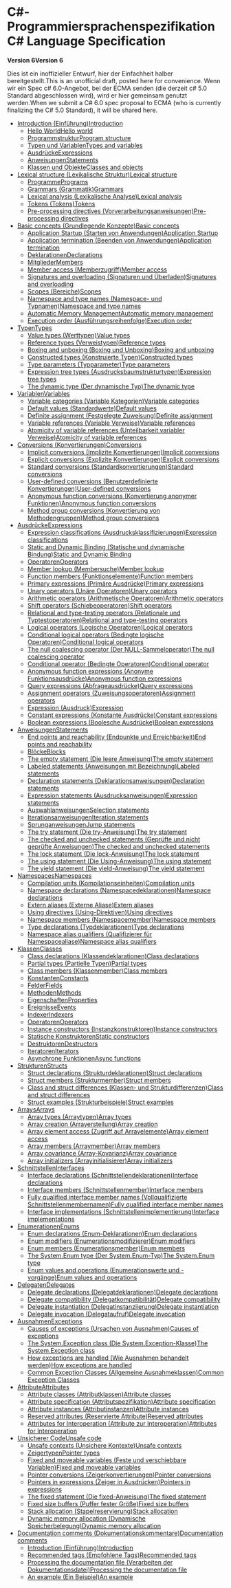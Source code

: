<a name="c-language-specification"></a><span data-ttu-id="a4aca-101">C#-Programmiersprachenspezifikation</span><span class="sxs-lookup"><span data-stu-id="a4aca-101">C# Language Specification</span></span>
===========================

<span data-ttu-id="a4aca-102">__Version 6__</span><span class="sxs-lookup"><span data-stu-id="a4aca-102">__Version 6__</span></span>

<span data-ttu-id="a4aca-103">Dies ist ein inoffizieller Entwurf, hier der Einfachheit halber bereitgestellt.</span><span class="sxs-lookup"><span data-stu-id="a4aca-103">This is an unofficial draft, posted here for convenience.</span></span> <span data-ttu-id="a4aca-104">Wenn wir ein Spec c# 6.0-Angebot, bei der ECMA senden (die derzeit c# 5.0 Standard abgeschlossen wird), wird er hier gemeinsam genutzt werden.</span><span class="sxs-lookup"><span data-stu-id="a4aca-104">When we submit a C# 6.0 spec proposal to ECMA (who is currently finalizing the C# 5.0 Standard), it will be shared here.</span></span>

<!--
(This document is also available for download: [csharp.pdf](CSharp%20Language%20Specification.pdf?raw=true) and [csharp.docx](CSharp%20Language%20Specification.docx?raw=true))
-->

* [<span data-ttu-id="a4aca-105">Introduction (Einführung)</span><span class="sxs-lookup"><span data-stu-id="a4aca-105">Introduction</span></span>](introduction.md)
    * [<span data-ttu-id="a4aca-106">Hello World</span><span class="sxs-lookup"><span data-stu-id="a4aca-106">Hello world</span></span>](introduction.md#hello-world)
    * [<span data-ttu-id="a4aca-107">Programmstruktur</span><span class="sxs-lookup"><span data-stu-id="a4aca-107">Program structure</span></span>](introduction.md#program-structure)
    * [<span data-ttu-id="a4aca-108">Typen und Variablen</span><span class="sxs-lookup"><span data-stu-id="a4aca-108">Types and variables</span></span>](introduction.md#types-and-variables)
    * [<span data-ttu-id="a4aca-109">Ausdrücke</span><span class="sxs-lookup"><span data-stu-id="a4aca-109">Expressions</span></span>](introduction.md#expressions)
    * [<span data-ttu-id="a4aca-110">Anweisungen</span><span class="sxs-lookup"><span data-stu-id="a4aca-110">Statements</span></span>](introduction.md#statements)
    * [<span data-ttu-id="a4aca-111">Klassen und Objekte</span><span class="sxs-lookup"><span data-stu-id="a4aca-111">Classes and objects</span></span>](introduction.md#classes-and-objects)
* [<span data-ttu-id="a4aca-112">Lexical structure (Lexikalische Struktur)</span><span class="sxs-lookup"><span data-stu-id="a4aca-112">Lexical structure</span></span>](lexical-structure.md)
    * [<span data-ttu-id="a4aca-113">Programme</span><span class="sxs-lookup"><span data-stu-id="a4aca-113">Programs</span></span>](lexical-structure.md#programs)
    * [<span data-ttu-id="a4aca-114">Grammars (Grammatik)</span><span class="sxs-lookup"><span data-stu-id="a4aca-114">Grammars</span></span>](lexical-structure.md#grammars)
    * [<span data-ttu-id="a4aca-115">Lexical analysis (Lexikalische Analyse)</span><span class="sxs-lookup"><span data-stu-id="a4aca-115">Lexical analysis</span></span>](lexical-structure.md#lexical-analysis)
    * [<span data-ttu-id="a4aca-116">Tokens (Tokens)</span><span class="sxs-lookup"><span data-stu-id="a4aca-116">Tokens</span></span>](lexical-structure.md#tokens)
    * [<span data-ttu-id="a4aca-117">Pre-processing directives (Vorverarbeitungsanweisungen)</span><span class="sxs-lookup"><span data-stu-id="a4aca-117">Pre-processing directives</span></span>](lexical-structure.md#pre-processing-directives)
* [<span data-ttu-id="a4aca-118">Basic concepts (Grundlegende Konzepte)</span><span class="sxs-lookup"><span data-stu-id="a4aca-118">Basic concepts</span></span>](basic-concepts.md)
    * [<span data-ttu-id="a4aca-119">Application Startup (Starten von Anwendungen)</span><span class="sxs-lookup"><span data-stu-id="a4aca-119">Application Startup</span></span>](basic-concepts.md#application-startup)
    * [<span data-ttu-id="a4aca-120">Application termination (Beenden von Anwendungen)</span><span class="sxs-lookup"><span data-stu-id="a4aca-120">Application termination</span></span>](basic-concepts.md#application-termination)
    * [<span data-ttu-id="a4aca-121">Deklarationen</span><span class="sxs-lookup"><span data-stu-id="a4aca-121">Declarations</span></span>](basic-concepts.md#declarations)
    * [<span data-ttu-id="a4aca-122">Mitglieder</span><span class="sxs-lookup"><span data-stu-id="a4aca-122">Members</span></span>](basic-concepts.md#members)
    * [<span data-ttu-id="a4aca-123">Member access (Memberzugriff)</span><span class="sxs-lookup"><span data-stu-id="a4aca-123">Member access</span></span>](basic-concepts.md#member-access)
    * [<span data-ttu-id="a4aca-124">Signatures and overloading (Signaturen und Überladen)</span><span class="sxs-lookup"><span data-stu-id="a4aca-124">Signatures and overloading</span></span>](basic-concepts.md#signatures-and-overloading)
    * [<span data-ttu-id="a4aca-125">Scopes (Bereiche)</span><span class="sxs-lookup"><span data-stu-id="a4aca-125">Scopes</span></span>](basic-concepts.md#scopes)
    * [<span data-ttu-id="a4aca-126">Namespace and type names (Namespace- und Typnamen)</span><span class="sxs-lookup"><span data-stu-id="a4aca-126">Namespace and type names</span></span>](basic-concepts.md#namespace-and-type-names)
    * [<span data-ttu-id="a4aca-127">Automatic Memory Management</span><span class="sxs-lookup"><span data-stu-id="a4aca-127">Automatic memory management</span></span>](basic-concepts.md#automatic-memory-management)
    * [<span data-ttu-id="a4aca-128">Execution order (Ausführungsreihenfolge)</span><span class="sxs-lookup"><span data-stu-id="a4aca-128">Execution order</span></span>](basic-concepts.md#execution-order)
* [<span data-ttu-id="a4aca-129">Typen</span><span class="sxs-lookup"><span data-stu-id="a4aca-129">Types</span></span>](types.md)
    * [<span data-ttu-id="a4aca-130">Value types (Werttypen)</span><span class="sxs-lookup"><span data-stu-id="a4aca-130">Value types</span></span>](types.md#value-types)
    * [<span data-ttu-id="a4aca-131">Reference types (Verweistypen)</span><span class="sxs-lookup"><span data-stu-id="a4aca-131">Reference types</span></span>](types.md#reference-types)
    * [<span data-ttu-id="a4aca-132">Boxing and unboxing (Boxing und Unboxing)</span><span class="sxs-lookup"><span data-stu-id="a4aca-132">Boxing and unboxing</span></span>](types.md#boxing-and-unboxing)
    * [<span data-ttu-id="a4aca-133">Constructed types (Konstruierte Typen)</span><span class="sxs-lookup"><span data-stu-id="a4aca-133">Constructed types</span></span>](types.md#constructed-types)
    * [<span data-ttu-id="a4aca-134">Type parameters (Typparameter)</span><span class="sxs-lookup"><span data-stu-id="a4aca-134">Type parameters</span></span>](types.md#type-parameters)
    * [<span data-ttu-id="a4aca-135">Expression tree types (Ausdrucksbaumstrukturtypen)</span><span class="sxs-lookup"><span data-stu-id="a4aca-135">Expression tree types</span></span>](types.md#expression-tree-types)
    * [<span data-ttu-id="a4aca-136">The dynamic type (Der dynamische Typ)</span><span class="sxs-lookup"><span data-stu-id="a4aca-136">The dynamic type</span></span>](types.md#the-dynamic-type)
* [<span data-ttu-id="a4aca-137">Variablen</span><span class="sxs-lookup"><span data-stu-id="a4aca-137">Variables</span></span>](variables.md)
    * [<span data-ttu-id="a4aca-138">Variable categories (Variable Kategorien)</span><span class="sxs-lookup"><span data-stu-id="a4aca-138">Variable categories</span></span>](variables.md#variable-categories)
    * [<span data-ttu-id="a4aca-139">Default values (Standardwerte)</span><span class="sxs-lookup"><span data-stu-id="a4aca-139">Default values</span></span>](variables.md#default-values)
    * [<span data-ttu-id="a4aca-140">Definite assignment (Festgelegte Zuweisung)</span><span class="sxs-lookup"><span data-stu-id="a4aca-140">Definite assignment</span></span>](variables.md#definite-assignment)
    * [<span data-ttu-id="a4aca-141">Variable references (Variable Verweise)</span><span class="sxs-lookup"><span data-stu-id="a4aca-141">Variable references</span></span>](variables.md#variable-references)
    * [<span data-ttu-id="a4aca-142">Atomicity of variable references (Unteilbarkeit variabler Verweise)</span><span class="sxs-lookup"><span data-stu-id="a4aca-142">Atomicity of variable references</span></span>](variables.md#atomicity-of-variable-references)
* [<span data-ttu-id="a4aca-143">Conversions (Konvertierungen)</span><span class="sxs-lookup"><span data-stu-id="a4aca-143">Conversions</span></span>](conversions.md)
    * [<span data-ttu-id="a4aca-144">Implicit conversions (Implizite Konvertierungen)</span><span class="sxs-lookup"><span data-stu-id="a4aca-144">Implicit conversions</span></span>](conversions.md#implicit-conversions)
    * [<span data-ttu-id="a4aca-145">Explicit conversions (Explizite Konvertierungen)</span><span class="sxs-lookup"><span data-stu-id="a4aca-145">Explicit conversions</span></span>](conversions.md#explicit-conversions)
    * [<span data-ttu-id="a4aca-146">Standard conversions (Standardkonvertierungen)</span><span class="sxs-lookup"><span data-stu-id="a4aca-146">Standard conversions</span></span>](conversions.md#standard-conversions)
    * [<span data-ttu-id="a4aca-147">User-defined conversions (Benutzerdefinierte Konvertierungen)</span><span class="sxs-lookup"><span data-stu-id="a4aca-147">User-defined conversions</span></span>](conversions.md#user-defined-conversions)
    * [<span data-ttu-id="a4aca-148">Anonymous function conversions (Konvertierung anonymer Funktionen)</span><span class="sxs-lookup"><span data-stu-id="a4aca-148">Anonymous function conversions</span></span>](conversions.md#anonymous-function-conversions)
    * [<span data-ttu-id="a4aca-149">Method group conversions (Konvertierung von Methodengruppen)</span><span class="sxs-lookup"><span data-stu-id="a4aca-149">Method group conversions</span></span>](conversions.md#method-group-conversions)
* [<span data-ttu-id="a4aca-150">Ausdrücke</span><span class="sxs-lookup"><span data-stu-id="a4aca-150">Expressions</span></span>](expressions.md)
    * [<span data-ttu-id="a4aca-151">Expression classifications (Ausdrucksklassifizierungen)</span><span class="sxs-lookup"><span data-stu-id="a4aca-151">Expression classifications</span></span>](expressions.md#expression-classification)
    * [<span data-ttu-id="a4aca-152">Static and Dynamic Binding (Statische und dynamische Bindung)</span><span class="sxs-lookup"><span data-stu-id="a4aca-152">Static and Dynamic Binding</span></span>](expressions.md#static-and-dynamic-binding)
    * [<span data-ttu-id="a4aca-153">Operatoren</span><span class="sxs-lookup"><span data-stu-id="a4aca-153">Operators</span></span>](expressions.md#operators)
    * [<span data-ttu-id="a4aca-154">Member lookup (Membersuche)</span><span class="sxs-lookup"><span data-stu-id="a4aca-154">Member lookup</span></span>](expressions.md#member-lookup)
    * [<span data-ttu-id="a4aca-155">Function members (Funktionselemente)</span><span class="sxs-lookup"><span data-stu-id="a4aca-155">Function members</span></span>](expressions.md#function-members)
    * [<span data-ttu-id="a4aca-156">Primary expressions (Primäre Ausdrücke)</span><span class="sxs-lookup"><span data-stu-id="a4aca-156">Primary expressions</span></span>](expressions.md#primary-expressions)
    * [<span data-ttu-id="a4aca-157">Unary operators (Unäre Operatoren)</span><span class="sxs-lookup"><span data-stu-id="a4aca-157">Unary operators</span></span>](expressions.md#unary-operators)
    * [<span data-ttu-id="a4aca-158">Arithmetic operators (Arithmetische Operatoren)</span><span class="sxs-lookup"><span data-stu-id="a4aca-158">Arithmetic operators</span></span>](expressions.md#arithmetic-operators)
    * [<span data-ttu-id="a4aca-159">Shift operators (Schiebeoperatoren)</span><span class="sxs-lookup"><span data-stu-id="a4aca-159">Shift operators</span></span>](expressions.md#shift-operators)
    * [<span data-ttu-id="a4aca-160">Relational and type-testing operators (Relationale und Typtestoperatoren)</span><span class="sxs-lookup"><span data-stu-id="a4aca-160">Relational and type-testing operators</span></span>](expressions.md#relational-and-type-testing-operators)
    * [<span data-ttu-id="a4aca-161">Logical operators (Logische Operatoren)</span><span class="sxs-lookup"><span data-stu-id="a4aca-161">Logical operators</span></span>](expressions.md#logical-operators)
    * [<span data-ttu-id="a4aca-162">Conditional logical operators (Bedingte logische Operatoren)</span><span class="sxs-lookup"><span data-stu-id="a4aca-162">Conditional logical operators</span></span>](expressions.md#conditional-logical-operators)
    * [<span data-ttu-id="a4aca-163">The null coalescing operator (Der NULL-Sammeloperator)</span><span class="sxs-lookup"><span data-stu-id="a4aca-163">The null coalescing operator</span></span>](expressions.md#the-null-coalescing-operator)
    * [<span data-ttu-id="a4aca-164">Conditional operator (Bedingte Operatoren)</span><span class="sxs-lookup"><span data-stu-id="a4aca-164">Conditional operator</span></span>](expressions.md#conditional-operator)
    * [<span data-ttu-id="a4aca-165">Anonymous function expressions (Anonyme Funktionsausdrücke)</span><span class="sxs-lookup"><span data-stu-id="a4aca-165">Anonymous function expressions</span></span>](expressions.md#anonymous-function-expressions)
    * [<span data-ttu-id="a4aca-166">Query expressions (Abfrageausdrücke)</span><span class="sxs-lookup"><span data-stu-id="a4aca-166">Query expressions</span></span>](expressions.md#query-expressions)
    * [<span data-ttu-id="a4aca-167">Assignment operators (Zuweisungsoperatoren)</span><span class="sxs-lookup"><span data-stu-id="a4aca-167">Assignment operators</span></span>](expressions.md#assignment-operators)
    * [<span data-ttu-id="a4aca-168">Expression (Ausdruck)</span><span class="sxs-lookup"><span data-stu-id="a4aca-168">Expression</span></span>](expressions.md#expression)
    * [<span data-ttu-id="a4aca-169">Constant expressions (Konstante Ausdrücke)</span><span class="sxs-lookup"><span data-stu-id="a4aca-169">Constant expressions</span></span>](expressions.md#constant-expressions)
    * [<span data-ttu-id="a4aca-170">Boolean expressions (Boolesche Ausdrücke)</span><span class="sxs-lookup"><span data-stu-id="a4aca-170">Boolean expressions</span></span>](expressions.md#boolean-expressions)
* [<span data-ttu-id="a4aca-171">Anweisungen</span><span class="sxs-lookup"><span data-stu-id="a4aca-171">Statements</span></span>](statements.md)
    * [<span data-ttu-id="a4aca-172">End points and reachability (Endpunkte und Erreichbarkeit)</span><span class="sxs-lookup"><span data-stu-id="a4aca-172">End points and reachability</span></span>](statements.md#end-points-and-reachability)
    * [<span data-ttu-id="a4aca-173">Blöcke</span><span class="sxs-lookup"><span data-stu-id="a4aca-173">Blocks</span></span>](statements.md#blocks)
    * [<span data-ttu-id="a4aca-174">The empty statement (Die leere Anweisung)</span><span class="sxs-lookup"><span data-stu-id="a4aca-174">The empty statement</span></span>](statements.md#the-empty-statement)
    * [<span data-ttu-id="a4aca-175">Labeled statements (Anweisungen mit Bezeichnung)</span><span class="sxs-lookup"><span data-stu-id="a4aca-175">Labeled statements</span></span>](statements.md#labeled-statements)
    * [<span data-ttu-id="a4aca-176">Declaration statements (Deklarationsanweisungen)</span><span class="sxs-lookup"><span data-stu-id="a4aca-176">Declaration statements</span></span>](statements.md#declaration-statements)
    * [<span data-ttu-id="a4aca-177">Expression statements (Ausdrucksanweisungen)</span><span class="sxs-lookup"><span data-stu-id="a4aca-177">Expression statements</span></span>](statements.md#expression-statements)
    * [<span data-ttu-id="a4aca-178">Auswahlanweisungen</span><span class="sxs-lookup"><span data-stu-id="a4aca-178">Selection statements</span></span>](statements.md#selection-statements)
    * [<span data-ttu-id="a4aca-179">Iterationsanweisungen</span><span class="sxs-lookup"><span data-stu-id="a4aca-179">Iteration statements</span></span>](statements.md#iteration-statements)
    * [<span data-ttu-id="a4aca-180">Sprunganweisungen</span><span class="sxs-lookup"><span data-stu-id="a4aca-180">Jump statements</span></span>](statements.md#jump-statements)
    * [<span data-ttu-id="a4aca-181">The try statement (Die try-Anweisung)</span><span class="sxs-lookup"><span data-stu-id="a4aca-181">The try statement</span></span>](statements.md#the-try-statement)
    * [<span data-ttu-id="a4aca-182">The checked and unchecked statements (Geprüfte und nicht geprüfte Anweisungen)</span><span class="sxs-lookup"><span data-stu-id="a4aca-182">The checked and unchecked statements</span></span>](statements.md#the-checked-and-unchecked-statements)
    * [<span data-ttu-id="a4aca-183">The lock statement (Die lock-Anweisung)</span><span class="sxs-lookup"><span data-stu-id="a4aca-183">The lock statement</span></span>](statements.md#the-lock-statement)
    * [<span data-ttu-id="a4aca-184">The using statement (Die Using-Anweisung)</span><span class="sxs-lookup"><span data-stu-id="a4aca-184">The using statement</span></span>](statements.md#the-using-statement)
    * [<span data-ttu-id="a4aca-185">The yield statement (Die yield-Anweisung)</span><span class="sxs-lookup"><span data-stu-id="a4aca-185">The yield statement</span></span>](statements.md#the-yield-statement)
* [<span data-ttu-id="a4aca-186">Namespaces</span><span class="sxs-lookup"><span data-stu-id="a4aca-186">Namespaces</span></span>](namespaces.md)
    * [<span data-ttu-id="a4aca-187">Compilation units (Kompilationseinheiten)</span><span class="sxs-lookup"><span data-stu-id="a4aca-187">Compilation units</span></span>](namespaces.md#compilation-units)
    * [<span data-ttu-id="a4aca-188">Namespace declarations (Namespacedeklarationen)</span><span class="sxs-lookup"><span data-stu-id="a4aca-188">Namespace declarations</span></span>](namespaces.md#namespace-declarations)
    * [<span data-ttu-id="a4aca-189">Extern aliases (Externe Aliase)</span><span class="sxs-lookup"><span data-stu-id="a4aca-189">Extern aliases</span></span>](namespaces.md#extern-aliases)
    * [<span data-ttu-id="a4aca-190">Using directives (Using-Direktiven)</span><span class="sxs-lookup"><span data-stu-id="a4aca-190">Using directives</span></span>](namespaces.md#using-directives)
    * [<span data-ttu-id="a4aca-191">Namespace members (Namespacemember)</span><span class="sxs-lookup"><span data-stu-id="a4aca-191">Namespace members</span></span>](namespaces.md#namespace-members)
    * [<span data-ttu-id="a4aca-192">Type declarations (Typdeklarationen)</span><span class="sxs-lookup"><span data-stu-id="a4aca-192">Type declarations</span></span>](namespaces.md#type-declarations)
    * [<span data-ttu-id="a4aca-193">Namespace alias qualifiers (Qualifizierer für Namespacealiase)</span><span class="sxs-lookup"><span data-stu-id="a4aca-193">Namespace alias qualifiers</span></span>](namespaces.md#namespace-alias-qualifiers)
* [<span data-ttu-id="a4aca-194">Klassen</span><span class="sxs-lookup"><span data-stu-id="a4aca-194">Classes</span></span>](classes.md)
    * [<span data-ttu-id="a4aca-195">Class declarations (Klassendeklarationen)</span><span class="sxs-lookup"><span data-stu-id="a4aca-195">Class declarations</span></span>](classes.md#class-declarations)
    * [<span data-ttu-id="a4aca-196">Partial types (Partielle Typen)</span><span class="sxs-lookup"><span data-stu-id="a4aca-196">Partial types</span></span>](classes.md#partial-types)
    * [<span data-ttu-id="a4aca-197">Class members (Klassenmember)</span><span class="sxs-lookup"><span data-stu-id="a4aca-197">Class members</span></span>](classes.md#class-members)
    * [<span data-ttu-id="a4aca-198">Konstanten</span><span class="sxs-lookup"><span data-stu-id="a4aca-198">Constants</span></span>](classes.md#constants)
    * [<span data-ttu-id="a4aca-199">Felder</span><span class="sxs-lookup"><span data-stu-id="a4aca-199">Fields</span></span>](classes.md#fields)
    * [<span data-ttu-id="a4aca-200">Methoden</span><span class="sxs-lookup"><span data-stu-id="a4aca-200">Methods</span></span>](classes.md#methods)
    * [<span data-ttu-id="a4aca-201">Eigenschaften</span><span class="sxs-lookup"><span data-stu-id="a4aca-201">Properties</span></span>](classes.md#properties)
    * [<span data-ttu-id="a4aca-202">Ereignisse</span><span class="sxs-lookup"><span data-stu-id="a4aca-202">Events</span></span>](classes.md#events)
    * [<span data-ttu-id="a4aca-203">Indexer</span><span class="sxs-lookup"><span data-stu-id="a4aca-203">Indexers</span></span>](classes.md#indexers)
    * [<span data-ttu-id="a4aca-204">Operatoren</span><span class="sxs-lookup"><span data-stu-id="a4aca-204">Operators</span></span>](classes.md#operators)
    * [<span data-ttu-id="a4aca-205">Instance constructors (Instanzkonstruktoren)</span><span class="sxs-lookup"><span data-stu-id="a4aca-205">Instance constructors</span></span>](classes.md#instance-constructors)
    * [<span data-ttu-id="a4aca-206">Statische Konstruktoren</span><span class="sxs-lookup"><span data-stu-id="a4aca-206">Static constructors</span></span>](classes.md#static-constructors)
    * [<span data-ttu-id="a4aca-207">Destruktoren</span><span class="sxs-lookup"><span data-stu-id="a4aca-207">Destructors</span></span>](classes.md#destructors)
    * [<span data-ttu-id="a4aca-208">Iteratoren</span><span class="sxs-lookup"><span data-stu-id="a4aca-208">Iterators</span></span>](classes.md#iterators)
    * [<span data-ttu-id="a4aca-209">Asynchrone Funktionen</span><span class="sxs-lookup"><span data-stu-id="a4aca-209">Async functions</span></span>](classes.md#async-functions)
* [<span data-ttu-id="a4aca-210">Strukturen</span><span class="sxs-lookup"><span data-stu-id="a4aca-210">Structs</span></span>](structs.md)
    * [<span data-ttu-id="a4aca-211">Struct declarations (Strukturdeklarationen)</span><span class="sxs-lookup"><span data-stu-id="a4aca-211">Struct declarations</span></span>](structs.md#struct-declarations)
    * [<span data-ttu-id="a4aca-212">Struct members (Strukturmember)</span><span class="sxs-lookup"><span data-stu-id="a4aca-212">Struct members</span></span>](structs.md#struct-members)
    * [<span data-ttu-id="a4aca-213">Class and struct differences (Klassen- und Strukturdifferenzen)</span><span class="sxs-lookup"><span data-stu-id="a4aca-213">Class and struct differences</span></span>](structs.md#class-and-struct-differences)
    * [<span data-ttu-id="a4aca-214">Struct examples (Strukturbeispiele)</span><span class="sxs-lookup"><span data-stu-id="a4aca-214">Struct examples</span></span>](structs.md#struct-examples)
* [<span data-ttu-id="a4aca-215">Arrays</span><span class="sxs-lookup"><span data-stu-id="a4aca-215">Arrays</span></span>](arrays.md)
    * [<span data-ttu-id="a4aca-216">Array types (Arraytypen)</span><span class="sxs-lookup"><span data-stu-id="a4aca-216">Array types</span></span>](arrays.md#array-types)
    * [<span data-ttu-id="a4aca-217">Array creation (Arrayerstellung)</span><span class="sxs-lookup"><span data-stu-id="a4aca-217">Array creation</span></span>](arrays.md#array-creation)
    * [<span data-ttu-id="a4aca-218">Array element access (Zugriff auf Arrayelemente)</span><span class="sxs-lookup"><span data-stu-id="a4aca-218">Array element access</span></span>](arrays.md#array-element-access)
    * [<span data-ttu-id="a4aca-219">Array members (Arraymember)</span><span class="sxs-lookup"><span data-stu-id="a4aca-219">Array members</span></span>](arrays.md#array-members)
    * [<span data-ttu-id="a4aca-220">Array covariance (Array-Kovarianz)</span><span class="sxs-lookup"><span data-stu-id="a4aca-220">Array covariance</span></span>](arrays.md#array-covariance)
    * [<span data-ttu-id="a4aca-221">Array initializers (Arrayinitialisierer)</span><span class="sxs-lookup"><span data-stu-id="a4aca-221">Array initializers</span></span>](arrays.md#array-initializers)
* [<span data-ttu-id="a4aca-222">Schnittstellen</span><span class="sxs-lookup"><span data-stu-id="a4aca-222">Interfaces</span></span>](interfaces.md)
    * [<span data-ttu-id="a4aca-223">Interface declarations (Schnittstellendeklarationen)</span><span class="sxs-lookup"><span data-stu-id="a4aca-223">Interface declarations</span></span>](interfaces.md#interface-declarations)
    * [<span data-ttu-id="a4aca-224">Interface members (Schnittstellenmember)</span><span class="sxs-lookup"><span data-stu-id="a4aca-224">Interface members</span></span>](interfaces.md#interface-members)
    * [<span data-ttu-id="a4aca-225">Fully qualified interface member names (Vollqualifizierte Schnittstellenmembernamen)</span><span class="sxs-lookup"><span data-stu-id="a4aca-225">Fully qualified interface member names</span></span>](interfaces.md#fully-qualified-interface-member-names)
    * [<span data-ttu-id="a4aca-226">Interface implementations (Schnittstellenimplementierung)</span><span class="sxs-lookup"><span data-stu-id="a4aca-226">Interface implementations</span></span>](interfaces.md#interface-implementations)
* [<span data-ttu-id="a4aca-227">Enumerationen</span><span class="sxs-lookup"><span data-stu-id="a4aca-227">Enums</span></span>](enums.md)
    * [<span data-ttu-id="a4aca-228">Enum declarations (Enum-Deklarationen)</span><span class="sxs-lookup"><span data-stu-id="a4aca-228">Enum declarations</span></span>](enums.md#enum-declarations)
    * [<span data-ttu-id="a4aca-229">Enum modifiers (Enumerationsmodifizierer)</span><span class="sxs-lookup"><span data-stu-id="a4aca-229">Enum modifiers</span></span>](enums.md#enum-modifiers)
    * [<span data-ttu-id="a4aca-230">Enum members (Enumerationsmember)</span><span class="sxs-lookup"><span data-stu-id="a4aca-230">Enum members</span></span>](enums.md#enum-members)
    * [<span data-ttu-id="a4aca-231">The System.Enum type (Der System.Enum-Typ)</span><span class="sxs-lookup"><span data-stu-id="a4aca-231">The System.Enum type</span></span>](enums.md#the-systemenum-type)
    * [<span data-ttu-id="a4aca-232">Enum values and operations (Enumerationswerte und -vorgänge)</span><span class="sxs-lookup"><span data-stu-id="a4aca-232">Enum values and operations</span></span>](enums.md#enum-values-and-operations)
* [<span data-ttu-id="a4aca-233">Delegaten</span><span class="sxs-lookup"><span data-stu-id="a4aca-233">Delegates</span></span>](delegates.md)
    * [<span data-ttu-id="a4aca-234">Delegate declarations (Delegatdeklarationen)</span><span class="sxs-lookup"><span data-stu-id="a4aca-234">Delegate declarations</span></span>](delegates.md#delegate-declarations)
    * [<span data-ttu-id="a4aca-235">Delegate compatibility (Delegatkompatibilität)</span><span class="sxs-lookup"><span data-stu-id="a4aca-235">Delegate compatibility</span></span>](delegates.md#delegate-compatibility)
    * [<span data-ttu-id="a4aca-236">Delegate instantiation (Delegatinstanziierung)</span><span class="sxs-lookup"><span data-stu-id="a4aca-236">Delegate instantiation</span></span>](delegates.md#delegate-instantiation)
    * [<span data-ttu-id="a4aca-237">Delegate invocation (Delegataufruf)</span><span class="sxs-lookup"><span data-stu-id="a4aca-237">Delegate invocation</span></span>](delegates.md#delegate-invocation)
* [<span data-ttu-id="a4aca-238">Ausnahmen</span><span class="sxs-lookup"><span data-stu-id="a4aca-238">Exceptions</span></span>](exceptions.md)
    * [<span data-ttu-id="a4aca-239">Causes of exceptions (Ursachen von Ausnahmen)</span><span class="sxs-lookup"><span data-stu-id="a4aca-239">Causes of exceptions</span></span>](exceptions.md#causes-of-exceptions)
    * [<span data-ttu-id="a4aca-240">The System.Exception class (Die System.Exception-Klasse)</span><span class="sxs-lookup"><span data-stu-id="a4aca-240">The System.Exception class</span></span>](exceptions.md#the-systemexception-class)
    * [<span data-ttu-id="a4aca-241">How exceptions are handled (Wie Ausnahmen behandelt werden)</span><span class="sxs-lookup"><span data-stu-id="a4aca-241">How exceptions are handled</span></span>](exceptions.md#how-exceptions-are-handled)
    * [<span data-ttu-id="a4aca-242">Common Exception Classes (Allgemeine Ausnahmeklassen)</span><span class="sxs-lookup"><span data-stu-id="a4aca-242">Common Exception Classes</span></span>](exceptions.md#common-exception-classes)
* [<span data-ttu-id="a4aca-243">Attribute</span><span class="sxs-lookup"><span data-stu-id="a4aca-243">Attributes</span></span>](attributes.md)
    * [<span data-ttu-id="a4aca-244">Attribute classes (Attributklassen)</span><span class="sxs-lookup"><span data-stu-id="a4aca-244">Attribute classes</span></span>](attributes.md#attribute-classes)
    * [<span data-ttu-id="a4aca-245">Attribute specification (Attributspezifikation)</span><span class="sxs-lookup"><span data-stu-id="a4aca-245">Attribute specification</span></span>](attributes.md#attribute-specification)
    * [<span data-ttu-id="a4aca-246">Attribute instances (Attributinstanzen)</span><span class="sxs-lookup"><span data-stu-id="a4aca-246">Attribute instances</span></span>](attributes.md#attribute-instances)
    * [<span data-ttu-id="a4aca-247">Reserved attributes (Reservierte Attribute)</span><span class="sxs-lookup"><span data-stu-id="a4aca-247">Reserved attributes</span></span>](attributes.md#reserved-attributes)
    * [<span data-ttu-id="a4aca-248">Attributes for Interoperation (Attribute zur Interoperation)</span><span class="sxs-lookup"><span data-stu-id="a4aca-248">Attributes for Interoperation</span></span>](attributes.md#attributes-for-interoperation)
* [<span data-ttu-id="a4aca-249">Unsicherer Code</span><span class="sxs-lookup"><span data-stu-id="a4aca-249">Unsafe code</span></span>](unsafe-code.md)
    * [<span data-ttu-id="a4aca-250">Unsafe contexts (Unsichere Kontexte)</span><span class="sxs-lookup"><span data-stu-id="a4aca-250">Unsafe contexts</span></span>](unsafe-code.md#unsafe-contexts)
    * [<span data-ttu-id="a4aca-251">Zeigertypen</span><span class="sxs-lookup"><span data-stu-id="a4aca-251">Pointer types</span></span>](unsafe-code.md#pointer-types)
    * [<span data-ttu-id="a4aca-252">Fixed and moveable variables (Feste und verschiebbare Variablen)</span><span class="sxs-lookup"><span data-stu-id="a4aca-252">Fixed and moveable variables</span></span>](unsafe-code.md#fixed-and-moveable-variables)
    * [<span data-ttu-id="a4aca-253">Pointer conversions (Zeigerkonvertierungen)</span><span class="sxs-lookup"><span data-stu-id="a4aca-253">Pointer conversions</span></span>](unsafe-code.md#pointer-conversions)
    * [<span data-ttu-id="a4aca-254">Pointers in expressions (Zeiger in Ausdrücken)</span><span class="sxs-lookup"><span data-stu-id="a4aca-254">Pointers in expressions</span></span>](unsafe-code.md#pointers-in-expressions)
    * [<span data-ttu-id="a4aca-255">The fixed statement (Die fixed-Anweisung)</span><span class="sxs-lookup"><span data-stu-id="a4aca-255">The fixed statement</span></span>](unsafe-code.md#the-fixed-statement)
    * [<span data-ttu-id="a4aca-256">Fixed size buffers (Puffer fester Größe)</span><span class="sxs-lookup"><span data-stu-id="a4aca-256">Fixed size buffers</span></span>](unsafe-code.md#fixed-size-buffers)
    * [<span data-ttu-id="a4aca-257">Stack allocation (Stapelreservierung)</span><span class="sxs-lookup"><span data-stu-id="a4aca-257">Stack allocation</span></span>](unsafe-code.md#stack-allocation)
    * [<span data-ttu-id="a4aca-258">Dynamic memory allocation (Dynamische Speicherbelegung)</span><span class="sxs-lookup"><span data-stu-id="a4aca-258">Dynamic memory allocation</span></span>](unsafe-code.md#dynamic-memory-allocation)
* [<span data-ttu-id="a4aca-259">Documentation comments (Dokumentationskommentare)</span><span class="sxs-lookup"><span data-stu-id="a4aca-259">Documentation comments</span></span>](documentation-comments.md)
    * [<span data-ttu-id="a4aca-260">Introduction (Einführung)</span><span class="sxs-lookup"><span data-stu-id="a4aca-260">Introduction</span></span>](documentation-comments.md#introduction)
    * [<span data-ttu-id="a4aca-261">Recommended tags (Empfohlene Tags)</span><span class="sxs-lookup"><span data-stu-id="a4aca-261">Recommended tags</span></span>](documentation-comments.md#recommended-tags)
    * [<span data-ttu-id="a4aca-262">Processing the documentation file (Verarbeiten der Dokumentationsdatei)</span><span class="sxs-lookup"><span data-stu-id="a4aca-262">Processing the documentation file</span></span>](documentation-comments.md#processing-the-documentation-file)
    * [<span data-ttu-id="a4aca-263">An example (Ein Beispiel)</span><span class="sxs-lookup"><span data-stu-id="a4aca-263">An example</span></span>](documentation-comments.md#an-example)

<!--
* Grammar: [csharp.html](http://ljw1004.github.io/csharpspec/csharp.html). Or download in ANTLR format: [csharp.g4](csharp.g4?raw=true). 
-->
